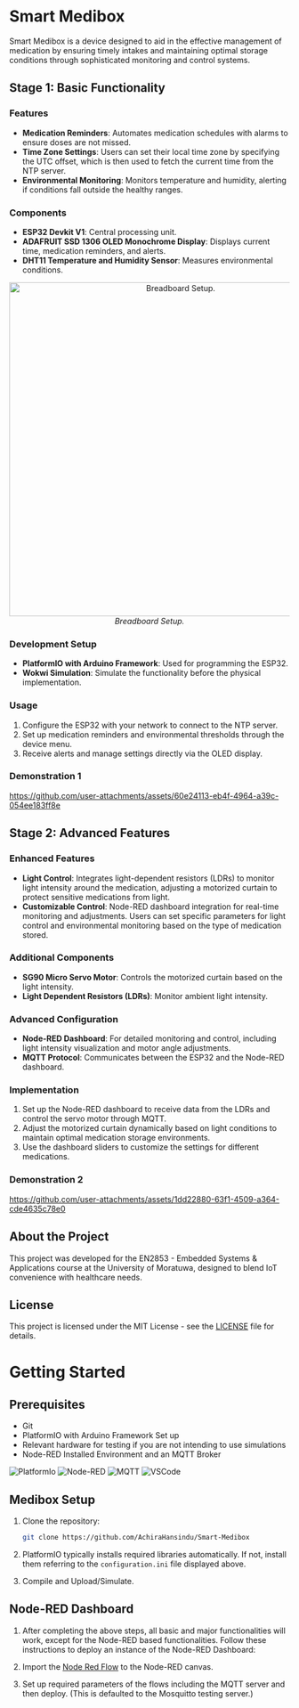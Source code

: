 # Smart Medibox

Smart Medibox is a device designed to aid in the effective management of medication by ensuring timely intakes and maintaining optimal storage conditions through sophisticated monitoring and control systems.

## Stage 1: Basic Functionality

### Features

- **Medication Reminders**: Automates medication schedules with alarms to ensure doses are not missed.
- **Time Zone Settings**: Users can set their local time zone by specifying the UTC offset, which is then used to fetch the current time from the NTP server.
- **Environmental Monitoring**: Monitors temperature and humidity, alerting if conditions fall outside the healthy ranges.

### Components

- **ESP32 Devkit V1**: Central processing unit.
- **ADAFRUIT SSD 1306 OLED Monochrome Display**: Displays current time, medication reminders, and alerts.
- **DHT11 Temperature and Humidity Sensor**: Measures environmental conditions.

<div align="center">
    <img src="https://github.com/user-attachments/assets/5b833907-1f91-428f-9fa7-e9768b2104ed" width="600" alt="Breadboard Setup.">
    <br>
    <em>Breadboard Setup.</em>
</div>

### Development Setup

- **PlatformIO with Arduino Framework**: Used for programming the ESP32.
- **Wokwi Simulation**: Simulate the functionality before the physical implementation.

### Usage

1. Configure the ESP32 with your network to connect to the NTP server.
2. Set up medication reminders and environmental thresholds through the device menu.
3. Receive alerts and manage settings directly via the OLED display.

### Demonstration 1

https://github.com/user-attachments/assets/60e24113-eb4f-4964-a39c-054ee183ff8e

## Stage 2: Advanced Features

### Enhanced Features

- **Light Control**: Integrates light-dependent resistors (LDRs) to monitor light intensity around the medication, adjusting a motorized curtain to protect sensitive medications from light.
- **Customizable Control**: Node-RED dashboard integration for real-time monitoring and adjustments. Users can set specific parameters for light control and environmental monitoring based on the type of medication stored.

### Additional Components

- **SG90 Micro Servo Motor**: Controls the motorized curtain based on the light intensity.
- **Light Dependent Resistors (LDRs)**: Monitor ambient light intensity.

### Advanced Configuration

- **Node-RED Dashboard**: For detailed monitoring and control, including light intensity visualization and motor angle adjustments.
- **MQTT Protocol**: Communicates between the ESP32 and the Node-RED dashboard.

### Implementation

1. Set up the Node-RED dashboard to receive data from the LDRs and control the servo motor through MQTT.
2. Adjust the motorized curtain dynamically based on light conditions to maintain optimal medication storage environments.
3. Use the dashboard sliders to customize the settings for different medications.

### Demonstration 2

https://github.com/user-attachments/assets/1dd22880-63f1-4509-a364-cde4635c78e0

## About the Project

This project was developed for the EN2853 - Embedded Systems & Applications course at the University of Moratuwa, designed to blend IoT convenience with healthcare needs.

## License

This project is licensed under the MIT License - see the [LICENSE](https://github.com/AchiraHansindu/Smart-Medibox/blob/main/LICENSE) file for details.

# Getting Started

## Prerequisites
- Git
- PlatformIO with Arduino Framework Set up
- Relevant hardware for testing if you are not intending to use simulations
- Node-RED Installed Environment and an MQTT Broker

![PlatformIo](https://img.shields.io/badge/PlatformIO-5.2.0-blue) ![Node-RED](https://img.shields.io/badge/Node--RED-2.1.3-red) ![MQTT](https://img.shields.io/badge/MQTT-5.1.3-orange) ![VSCode](https://img.shields.io/badge/VSCode-1.60.2-green)

## Medibox Setup

1. Clone the repository:
    ```bash 
    git clone https://github.com/AchiraHansindu/Smart-Medibox   
    ```

2. PlatformIO typically installs required libraries automatically. If not, install them referring to the `configuration.ini` file displayed above.

3. Compile and Upload/Simulate.

## Node-RED Dashboard

1. After completing the above steps, all basic and major functionalities will work, except for the Node-RED based functionalities. Follow these instructions to deploy an instance of the Node-RED Dashboard:

2. Import the [Node Red Flow](https://github.com/AchiraHansindu/Smart-Medibox/blob/main/Stage%202/Node%20Red%20Flow/flows_210204R.json) to the Node-RED canvas.

3. Set up required parameters of the flows including the MQTT server and then deploy. (This is defaulted to the Mosquitto testing server.)
